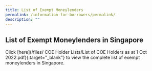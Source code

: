 ```yaml
---
title: List of Exempt Moneylenders
permalink: /information-for-borrowers/permalink/
description: ""
---
```

List of Exempt Moneylenders in Singapore
---
Click [here](/files/
COE Holder Lists/List of COE Holders as at 1 Oct 2022.pdf){:target="_blank"} to view the complete list of exempt moneylenders in Singapore.